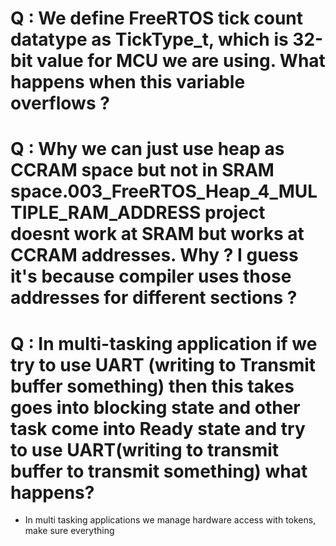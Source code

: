 # Q : We define FreeRTOS tick count datatype as TickType_t, which is 32-bit value for MCU we are using. What happens when this variable overflows ?

# Q : Why we can just use heap as CCRAM space but not in SRAM space.003_FreeRTOS_Heap_4_MULTIPLE_RAM_ADDRESS project doesnt work at SRAM but works at CCRAM addresses. Why ? I guess it's because compiler uses those addresses for different sections ?


# Q : In multi-tasking application if we try to use UART (writing to Transmit buffer something) then this takes goes into blocking state and other task come into Ready state and try to use UART(writing to transmit buffer to transmit something) what happens?
- In multi tasking applications we manage hardware access with tokens, make sure everything